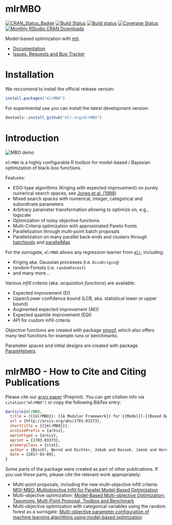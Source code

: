 # mlrMBO

[![CRAN_Status_Badge](http://www.r-pkg.org/badges/version/mlrMBO)](https://cran.r-project.org/package=mlrMBO)
[![Build Status](https://travis-ci.org/mlr-org/mlrMBO.png?branch=master)](https://travis-ci.org/mlr-org/mlrMBO)
[![Build status](https://ci.appveyor.com/api/projects/status/gvr607kqcl78qjq9/branch/master?svg=true)](https://ci.appveyor.com/project/jakob-r/mlrmbo/branch/master)
[![Coverage Status](https://img.shields.io/codecov/c/github/mlr-org/mlrMBO/master.svg)](https://codecov.io/github/mlr-org/mlrMBO?branch=master)
[![Monthly RStudio CRAN Downloads](https://cranlogs.r-pkg.org/badges/mlrMBO)](https://CRAN.R-project.org/package=mlrMBO)

Model-based optimization with [mlr](https://github.com/mlr-org/mlr/).

* [Documentation](https://mlr-org.github.io/mlrMBO/)
* [Issues, Requests and Bug Tracker](https://github.com/mlr-org/mlrMBO/issues)

# Installation

We reccomend to install the official release version:

```r
install.packages("mlrMBO")
```

For experimental use you can install the latest development version:

```r
devtools::install_github("mlr-org/mlrMBO")

```



# Introduction

![MBO demo](https://github.com/mlr-org/mlrMBO/blob/master/docs/articles/helpers/animation-.gif?raw=true)

`mlrMBO` is a highly configurable R toolbox for model-based / Bayesian optimization of black-box functions.

Features:

* EGO-type algorithms (Kriging with expected improvement) on purely numerical search spaces, see [Jones et al. (1998)](http://link.springer.com/article/10.1023/A:1008306431147)
* Mixed search spaces with numerical, integer, categorical and subordinate parameters
* Arbitrary parameter transformation allowing to optimize on, e.g., logscale
* Optimization of noisy objective functions
* Multi-Criteria optimization with approximated Pareto fronts
* Parallelization through multi-point batch proposals
* Parallelization on many parallel back-ends and clusters through [batchtools](https://github.com/mllg/batchtools) and [parallelMap](https://github.com/berndbischl/parallelMap)

For the *surrogate*, `mlrMBO` allows any regression learner from [`mlr`](https://github.com/mlr-org/mlr), including:
* Kriging aka. Gaussian processes (i.e. `DiceKriging`)
* random Forests (i.e. `randomForest`)
* and many more...

Various *infill criteria* (aka. _acquisition functions_) are available:
* Expected improvement (EI)
* Upper/Lower confidence bound (LCB, aka. statistical lower or upper bound)
* Augmented expected improvement (AEI)
* Expected quantile improvement (EQI)
* API for custom infill criteria

Objective functions are created with package [smoof](https://github.com/jakobbossek/smoof), which also offers many test functions for example runs or benchmarks.

Parameter spaces and initial designs are created with package [ParamHelpers](https://github.com/berndbischl/ParamHelpers).


# mlrMBO - How to Cite and Citing Publications

Please cite our [arxiv paper](https://arxiv.org/abs/1703.03373) (Preprint).
You can get citation info via `citation("mlrMBO")` or copy the following BibTex entry:

```bibtex
@article{mlrMBO,
  title = {{{mlrMBO}}: {{A Modular Framework}} for {{Model}}-{{Based Optimization}} of {{Expensive Black}}-{{Box Functions}}},
  url = {http://arxiv.org/abs/1703.03373},
  shorttitle = {{{mlrMBO}}},
  archivePrefix = {arXiv},
  eprinttype = {arxiv},
  eprint = {1703.03373},
  primaryClass = {stat},
  author = {Bischl, Bernd and Richter, Jakob and Bossek, Jakob and Horn, Daniel and Thomas, Janek and Lang, Michel},
  date = {2017-03-09},
}
```

Some parts of the package were created as part of other publications.
If you use these parts, please cite the relevant work appropriately:

* Multi-point proposals, including the new multi-objective infill criteria: [MOI-MBO: Multiobjective Infill for Parallel Model-Based Optimization](https://doi.org/10.1007/978-3-319-09584-4_17)
* Multi-objective optimization: [Model-Based Multi-objective Optimization: Taxonomy, Multi-Point Proposal, Toolbox and Benchmark](https://doi.org/10.1007/978-3-319-15934-8_5)
* Multi-objective optimization with categorical variables using the random forest as a surrogate: [Multi-objective parameter configuration of machine learning algorithms using model-based optimization](https://doi.org/10.1109/SSCI.2016.7850221)
